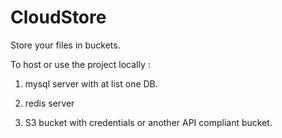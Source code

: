 # CloudStore

Store your files in buckets.

To host or use the project locally :

1. mysql server with at list one DB.

2. redis server

3. S3 bucket with credentials or another API compliant bucket.  
